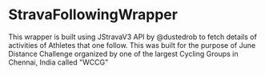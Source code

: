 # StravaFollowingWrapper

This wrapper is built using JStravaV3 API by @dustedrob to fetch details of activities of Athletes that one follow.  This was built for the purpose of June Distance Challenge organized by one of the largest Cycling Groups in Chennai, India called "WCCG"
